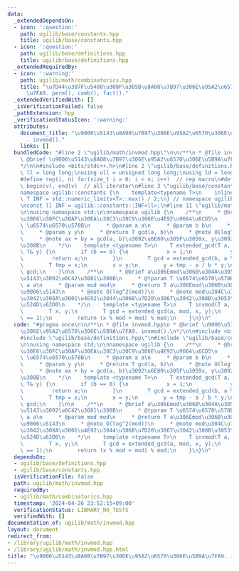 ```yaml
---
data:
  _extendedDependsOn:
  - icon: ':question:'
    path: ugilib/base/constants.hpp
    title: ugilib/base/constants.hpp
  - icon: ':question:'
    path: ugilib/base/definitions.hpp
    title: ugilib/base/definitions.hpp
  _extendedRequiredBy:
  - icon: ':warning:'
    path: ugilib/math/combinatorics.hpp
    title: "\u7D44\u307F\u5408\u308F\u305B\u8A08\u7B97\u306E\u95A2\u6570\u306E\u5B9A\
      \u7FA9. perm(), comb(), fact()."
  _extendedVerifiedWith: []
  _isVerificationFailed: false
  _pathExtension: hpp
  _verificationStatusIcon: ':warning:'
  attributes:
    document_title: "\u9006\u5143\u8A08\u7B97\u306E\u95A2\u6570\u306E\u5B9A\u7FA9\
      . invmod()."
    links: []
  bundledCode: "#line 2 \"ugilib/math/invmod.hpp\"\n\n/**\n * @file invmod.hpp\n *\
    \ @brief \u9006\u5143\u8A08\u7B97\u306E\u95A2\u6570\u306E\u5B9A\u7FA9. invmod().\n\
    */\n\n#include <bits/stdc++.h>\n#line 2 \"ugilib/base/definitions.hpp\"\n\nusing\
    \ ll = long long;\nusing ull = unsigned long long;\nusing ld = long double;\n\
    #define rep(i, n) for(size_t i = 0; i < n; i++)  // rep macro\n#define all(v)\
    \ begin(v), end(v)  // all iterator\n#line 3 \"ugilib/base/constants.hpp\"\n\n\
    namespace ugilib::constants {\n    template<typename T>\n    inline constexpr\
    \ T INF = std::numeric_limits<T>::max() / 2;\n} // namespace ugilib::constants\n\
    \nconst ll INF = ugilib::constants::INF<ll>;\n#line 11 \"ugilib/math/invmod.hpp\"\
    \n\nusing namespace std;\n\nnamespace ugilib {\n    /**\n     * @brief \u62E1\u5F35\
    \u30E6\u30FC\u30AF\u30EA\u30C3\u30C9\u306E\u4E92\u9664\u6CD5\n     * @tparam T\
    \ \u6574\u6570\u578B\n     * @param a a\n     * @param b b\n     * @param x x\n\
    \     * @param y y\n     * @return T gcd(a, b)\n     * @note O(log^2(max(a, b)))\n\
    \     * @note ax + by = gcd(a, b)\u3092\u6E80\u305F\u3059x, y\u3092\u6C42\u3081\
    \u308B\n    */\n    template <typename T>\n    T extended_gcd(T a, T b, T& x,\
    \ T& y) {\n        if (b == 0) {\n            x = 1;\n            y = 0;\n   \
    \         return a;\n        }\n        T gcd = extended_gcd(b, a % b, x, y);\n\
    \        T tmp = x;\n        x = y;\n        y = tmp - a / b * y;\n        return\
    \ gcd;\n    }\n\n    /**\n     * @brief a\u306Emod\u306B\u304A\u3051\u308B\u9006\
    \u5143\u3092\u6C42\u3081\u308B\n     * @tparam T \u6574\u6570\u578B\n     * @param\
    \ a a\n     * @param mod mod\n     * @return T a\u306Emod\u306B\u304A\u3051\u308B\
    \u9006\u5143\n     * @note O(log^2(mod))\n     * @note mod\u304C\u7D20\u6570\u3067\
    \u3042\u308A\u3001\u4E92\u3044\u306B\u7D20\u3067\u3042\u308B\u3053\u3068\u304C\
    \u524D\u63D0\n    */\n    template <typename T>\n    T invmod(T a, T mod) {\n\
    \        T x, y;\n        T gcd = extended_gcd(a, mod, x, y);\n        assert(gcd\
    \ == 1);\n        return (x % mod + mod) % mod;\n    }\n}\n"
  code: "#pragma once\n\n/**\n * @file invmod.hpp\n * @brief \u9006\u5143\u8A08\u7B97\
    \u306E\u95A2\u6570\u306E\u5B9A\u7FA9. invmod().\n*/\n\n#include <bits/stdc++.h>\n\
    #include \"ugilib/base/definitions.hpp\"\n#include \"ugilib/base/constants.hpp\"\
    \n\nusing namespace std;\n\nnamespace ugilib {\n    /**\n     * @brief \u62E1\u5F35\
    \u30E6\u30FC\u30AF\u30EA\u30C3\u30C9\u306E\u4E92\u9664\u6CD5\n     * @tparam T\
    \ \u6574\u6570\u578B\n     * @param a a\n     * @param b b\n     * @param x x\n\
    \     * @param y y\n     * @return T gcd(a, b)\n     * @note O(log^2(max(a, b)))\n\
    \     * @note ax + by = gcd(a, b)\u3092\u6E80\u305F\u3059x, y\u3092\u6C42\u3081\
    \u308B\n    */\n    template <typename T>\n    T extended_gcd(T a, T b, T& x,\
    \ T& y) {\n        if (b == 0) {\n            x = 1;\n            y = 0;\n   \
    \         return a;\n        }\n        T gcd = extended_gcd(b, a % b, x, y);\n\
    \        T tmp = x;\n        x = y;\n        y = tmp - a / b * y;\n        return\
    \ gcd;\n    }\n\n    /**\n     * @brief a\u306Emod\u306B\u304A\u3051\u308B\u9006\
    \u5143\u3092\u6C42\u3081\u308B\n     * @tparam T \u6574\u6570\u578B\n     * @param\
    \ a a\n     * @param mod mod\n     * @return T a\u306Emod\u306B\u304A\u3051\u308B\
    \u9006\u5143\n     * @note O(log^2(mod))\n     * @note mod\u304C\u7D20\u6570\u3067\
    \u3042\u308A\u3001\u4E92\u3044\u306B\u7D20\u3067\u3042\u308B\u3053\u3068\u304C\
    \u524D\u63D0\n    */\n    template <typename T>\n    T invmod(T a, T mod) {\n\
    \        T x, y;\n        T gcd = extended_gcd(a, mod, x, y);\n        assert(gcd\
    \ == 1);\n        return (x % mod + mod) % mod;\n    }\n}\n"
  dependsOn:
  - ugilib/base/definitions.hpp
  - ugilib/base/constants.hpp
  isVerificationFile: false
  path: ugilib/math/invmod.hpp
  requiredBy:
  - ugilib/math/combinatorics.hpp
  timestamp: '2024-04-26 23:52:15+09:00'
  verificationStatus: LIBRARY_NO_TESTS
  verifiedWith: []
documentation_of: ugilib/math/invmod.hpp
layout: document
redirect_from:
- /library/ugilib/math/invmod.hpp
- /library/ugilib/math/invmod.hpp.html
title: "\u9006\u5143\u8A08\u7B97\u306E\u95A2\u6570\u306E\u5B9A\u7FA9. invmod()."
---
```

